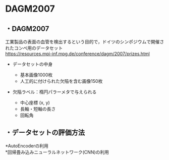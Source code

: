 # DAGM2007

## ・DAGM2007
工業製品の表面の血管を検出するという目的で，ドイツのシンポジウムで開催されたコンペ用のデータセット  
https://resources.mpi-inf.mpg.de/conference/dagm/2007/prizes.html  

* データセットの中身  
  * 基本画像1000枚  
  * 人工的に付けられた欠陥を含む画像150枚  
  
* 欠陥ラベル：楕円パラーメタで与えられる  
  * 中心座標 (x, y)  
  * 長軸・短軸の長さ  
  * 回転角  
    
## ・データセットの評価方法  
*AutoEncoderの利用  
*回帰畳み込みニューラルネットワーク(CNN)の利用  
